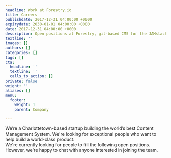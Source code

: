 ```yaml
---
headline: Work at Forestry.io
title: Careers
publishdate: 2017-12-31 04:00:00 +0000
expirydate: 2030-01-01 04:00:00 +0000
date: 2017-12-31 04:00:00 +0000
description: Open positions at Forestry, git-based CMS for the JAMstack
textline: ''
images: []
authors: []
categories: []
tags: []
cta:
  headline: ''
  textline: ''
  calls_to_action: []
private: false
weight: ''
aliases: []
menu:
  footer:
    weight: 1
    parent: Company

---
```

We’re a Charlottetown-based startup building the world’s best Content Management System. We're looking for exceptional people who want to help build a world-class product. <br> We're currently looking for people to fill the following open positions. However, we're happy to chat with anyone interested in joining the team.